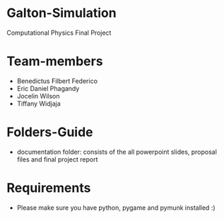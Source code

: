 # Galton-Simulation
Computational Physics Final Project
# Team-members
- Benedictus Filbert Federico
- Eric Daniel Phagandy
- Jocelin Wilson
- Tiffany Widjaja
# Folders-Guide
- documentation folder: consists of the all powerpoint slides, proposal files and final project report
# Requirements
- Please make sure you have python, pygame and pymunk installed :)
